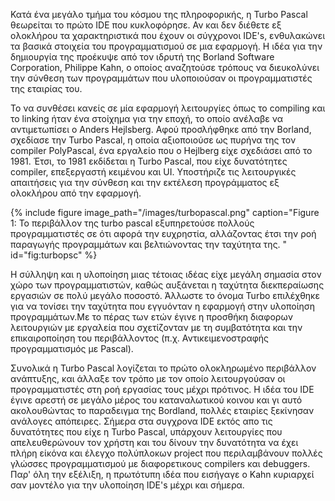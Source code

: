 Κατά ένα μεγάλο τμήμα του κόσμου της πληροφορικής, η Turbo Pascal θεωρείται το πρώτο IDE που κυκλοφόρησε. Αν και δεν διέθετε εξ ολοκλήρου τα χαρακτηριστικά που έχουν οι σύγχρονοι IDE's, ενθυλακώνει τα βασικά στοιχεία του προγραμματισμού σε μια εφαρμογή. Η ιδέα για την δημιουργία της προέκυψε από τον ιδρυτή της Borland Software Corporation, Philippe Kahn, ο οποίος αναζητούσε τρόπους να διευκολύνει την σύνθεση των προγραμμάτων που υλοποιούσαν οι προγραμματιστές της εταιρίας του.

Το να συνθέσει κανείς σε μία εφαρμογή λειτουργίες όπως το compiling και το linking ήταν ένα στοίχημα για την εποχή, το οποίο ανέλαβε να αντιμετωπίσει ο Anders Hejlsberg. Αφού προσλήφθηκε από την Borland, σχεδίασε την Turbo Pascal, η οποία αξιοποιούσε ως πυρήνα της τον compiler PolyPascal, ένα εργαλείο που ο Hejlberg είχε σχεδιάσει από το 1981. Έτσι, το 1981 εκδίδεται η Turbo Pascal, που είχε δυνατότητες compiler, επεξεργαστή κειμένου και UI. Υποστήριζε τις λειτουργικές απαιτήσεις για την σύνθεση και την εκτέλεση προγράμματος εξ ολοκλήρου από την εφαρμογή.

{% include figure image_path="/images/turbopascal.png" caption="Figure 1: Το περιβάλλον της turbo pascal εξυπηρετούσε πολλoύς προγραμματιστές σε ότι αφορά την ευχρηστία, αλλάζοντας έτσι την ροή παραγωγής προγραμμάτων και βελτιώνοντας την ταχύτητα της. " id="fig:turbopsc" %}

Η σύλληψη και η υλοποίηση μιας τέτοιας ιδέας είχε μεγάλη σημασία στον χώρο των προγραμματιστών, καθώς αυξάνεται η ταχύτητα διεκπεραίωσης εργασιών σε πολύ μεγάλο ποσοστό. Άλλωστε το όνομα Turbo επιλέχθηκε για να τονίσει την ταχύτητα που εγγυόνταν η εφαρμογή στην υλοποίηση προγραμμάτων.Με το πέρας των ετών έγινε η προσθήκη διαφορων λειτουργιών με εργαλεία που σχετίζονταν με τη συμβατότητα και την επικαιροποίηση του περιβάλλοντος (π.χ. Αντικειμενοστραφής προγραμματισμός με Pascal).

Συνολικά η Turbo Pascal λογίζεται το πρώτο ολοκληρωμένο περιβάλλον ανάπτυξης, και άλλαξε τον τρόπο με τον οποίο λειτουργούσαν οι προγραμματιστές στη ροή εργασίας τους μέχρι πρότινος. Η ιδέα του IDE έγινε αρεστή σε μεγάλο μέρος του καταναλωτικού κοινου και γι αυτό ακολουθώντας το παραδειγμα της Bordland, πολλές εταιρίες ξεκίνησαν ανάλογες απόπειρες. Σήμερα στα συγχρονα IDE εκτός απο τις δυνατότητες που είχε η Turbo Pascal, υπάρχουν λειτουργίες που απελευθερώνουν τον χρήστη και του δίνουν την δυνατότητα να έχει πλήρη είκόνα και έλεγχο πολύπλοκων project που περιλαμβάνουν πολλές γλώσσες προγραμματισμού με διαφορετικους compilers και debuggers. Παρ' όλη την εξέλιξη, η πρωτότυπη ιδέα που εισήγαγε ο Kahn κυριαρχεί σαν μοντέλο για την υλοποίηση IDE's μέχρι και σήμερα.

[^1]: fig:turbopsc
